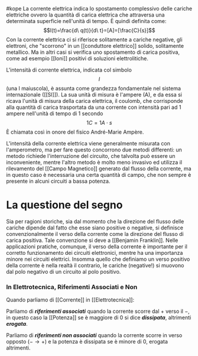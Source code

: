 #kope 
La corrente elettrica indica lo spostamento complessivo delle cariche elettriche ovvero la quantità di carica elettrica che attraversa una determinata superficie nell'unità di tempo.
È quindi definita come: $$I(t)=\frac{d\ q(t)}{d\ t}=[A]=[\frac{C}{s}]$$
Con la corrente elettrica ci si riferisce solitamente a cariche negative, gli elettroni, che "scorrono" in un [[conduttore elettrico]] solido, solitamente metallico. Ma in altri casi si verifica uno spostamento di carica positiva, come ad esempio [[Ioni]] positivi di soluzioni elettrolitiche.

L'intensità di corrente elettrica, indicata col simbolo $$I$$(una I maiuscola), è assunta come grandezza fondamentale nel sistema internazionale ([[SI]]). La sua unità di misura è l'ampere (A), e da essa si ricava l'unità di misura della carica elettrica, il coulomb, che corrisponde alla quantità di carica trasportata da una corrente con intensità pari ad 1 ampere nell'unità di tempo di 1 secondo $$1 C = 1 A \cdot s$$È chiamata così in onore del fisico André-Marie Ampère.

L'intensità della corrente elettrica viene generalmente misurata con l'amperometro, ma per fare questo concorrono due metodi differenti: un metodo richiede l'interruzione del circuito, che talvolta può essere un inconveniente, mentre l'altro metodo è molto meno invasivo ed utilizza il rilevamento del [[Campo Magnetico]] generato dal flusso della corrente, ma in questo caso è necessaria una certa quantità di campo, che non sempre è presente in alcuni circuiti a bassa potenza.
# La questione del segno
Sia per ragioni storiche, sia dal momento che la direzione del flusso delle cariche dipende dal fatto che esse siano positive o negative, si definisce convenzionalmente il verso della corrente come la direzione del flusso di carica positiva. Tale convenzione si deve a [[Benjamin Franklin]]. Nelle applicazioni pratiche, comunque, il verso della corrente è importante per il corretto funzionamento dei circuiti elettronici, mentre ha una importanza minore nei circuiti elettrici.
Insomma quello che definiamo un verso positivo della corrente è nella realtà il contrario, le cariche (negative!) si muovono dal polo negativo di un circuito al polo positivo.
### In Elettrotecnica, Riferimenti Associati e Non
Quando parliamo di [[Corrente]] in [[Elettrotecnica]]:

Parliamo di ___riferimenti associati___ quando la corrente scorre dal $+$ verso il $-$, in questo caso la [[Potenza]] se è maggiore di $0$ si dice ___dissipata___, altrimenti ___erogata___.

Parliamo di ___riferimenti non associati___ quando la corrente scorre in verso opposto ($- \to +$) e la potenza è dissipata se è minore di $0$, erogata altrimenti.
